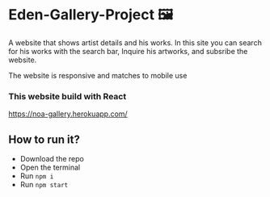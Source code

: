 # Eden-Gallery-Project 🖼

A website that shows artist details and his works.
In this site you can search for his works with the search bar, Inquire his artworks, and subsribe the website.

The website is responsive and matches to mobile use

### This website build with React

https://noa-gallery.herokuapp.com/

## How to run it?
- Download the repo
- Open the terminal
- Run `npm i` 
- Run `npm start`

